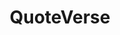 ---
title: QuoteVerse
description: QuoteVerse is an open source random Quote Generation web repository. Feel free to contribute
repo link: https://github.com/Shariar-Hasan/QuoteVerse
live link: https://quote-verse.netlify.app/ 
tech stack:
  - html
  - javascript
  - scss
github profile link: https://github.com/Shariar-Hasan
Linkedin profile link: https://www.linkedin.com/in/shariar-hasan/
---